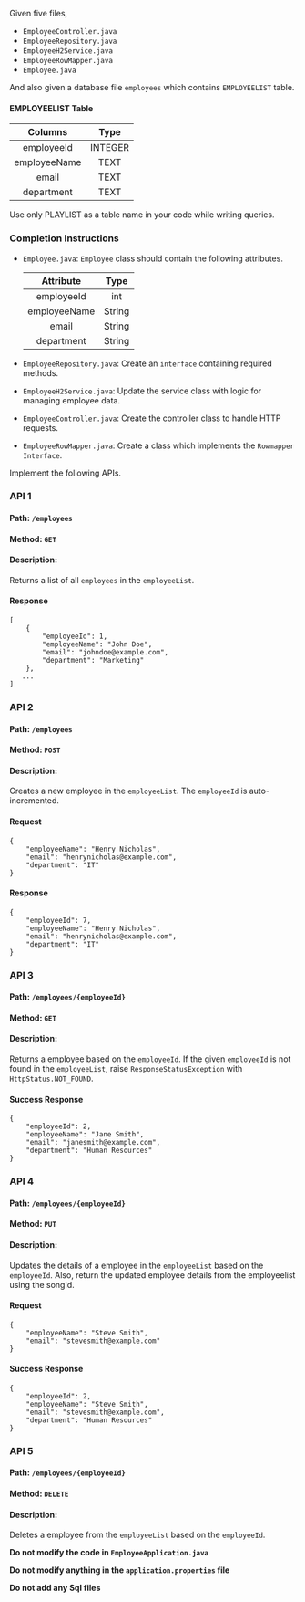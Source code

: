 Given five files,

- `EmployeeController.java`
- `EmployeeRepository.java`
- `EmployeeH2Service.java`
- `EmployeeRowMapper.java`
- `Employee.java`

And also given a database file `employees` which contains `EMPLOYEELIST` table.

#### EMPLOYEELIST Table

   |   Columns    |  Type   |
   | :----------: | :-----: |
   |  employeeId  | INTEGER |
   | employeeName |  TEXT   |
   |    email     |  TEXT   |
   |  department  |  TEXT   |


<MultiLineNote>

Use only PLAYLIST as a table name in your code while writing queries.
</MultiLineNote>

### Completion Instructions

- `Employee.java`: `Employee` class should contain the following attributes.

    |  Attribute   |  Type  |
    | :----------: | :----: |
    |  employeeId  |  int   |
    | employeeName | String |
    |    email     | String |
    |  department  | String |

- `EmployeeRepository.java`: Create an `interface` containing required methods.
- `EmployeeH2Service.java`: Update the service class with logic for managing employee data.
- `EmployeeController.java`: Create the controller class to  handle HTTP requests. 
- `EmployeeRowMapper.java`: Create a class which implements the `Rowmapper Interface`.

Implement the following APIs.

### API 1

#### Path: `/employees`

#### Method: `GET`

#### Description:

Returns a list of all `employees` in the `employeeList`.

#### Response

```
[
    {
        "employeeId": 1,
        "employeeName": "John Doe",
        "email": "johndoe@example.com",
        "department": "Marketing"
    },
   ...
]
```

### API 2

#### Path: `/employees`

#### Method: `POST`

#### Description:

Creates a new employee in the `employeeList`. The `employeeId` is auto-incremented.

#### Request

```
{
    "employeeName": "Henry Nicholas",
    "email": "henrynicholas@example.com",
    "department": "IT"
}
```

#### Response

```
{
    "employeeId": 7,
    "employeeName": "Henry Nicholas",
    "email": "henrynicholas@example.com",
    "department": "IT"
}
```

### API 3

#### Path: `/employees/{employeeId}`

#### Method: `GET`

#### Description:

Returns a employee based on the `employeeId`. If the given `employeeId` is not found in the `employeeList`, raise `ResponseStatusException` with `HttpStatus.NOT_FOUND`.


#### Success Response

```
{
    "employeeId": 2,
    "employeeName": "Jane Smith",
    "email": "janesmith@example.com",
    "department": "Human Resources"
}
```

### API 4

#### Path: `/employees/{employeeId}`

#### Method: `PUT`

#### Description:

Updates the details of a employee in the `employeeList` based on the `employeeId`. Also, return the updated employee details from the employeelist using the songId.

#### Request

```
{
    "employeeName": "Steve Smith",
    "email": "stevesmith@example.com"
}
```

#### Success Response

```
{
    "employeeId": 2,
    "employeeName": "Steve Smith",
    "email": "stevesmith@example.com",
    "department": "Human Resources"
}
```

### API 5

#### Path: `/employees/{employeeId}`

#### Method: `DELETE`

#### Description:

Deletes a employee from the `employeeList`  based on the `employeeId`. 


**Do not modify the code in `EmployeeApplication.java`**

**Do not  modify anything in the `application.properties` file**

**Do not add any Sql files**